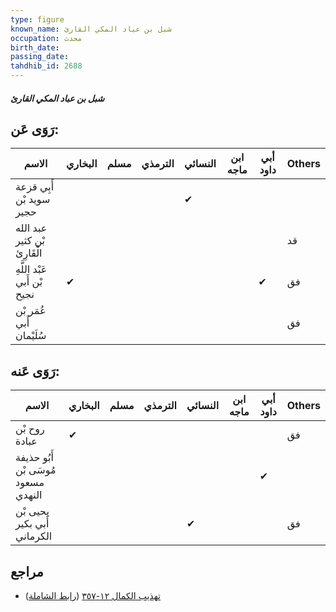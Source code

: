 ```yaml
---
type: figure
known_name: شبل بن عباد المكي القارئ
occupation: محدث
birth_date:
passing_date:
tahdhib_id: 2688
---
```

##### شبل بن عباد المكي القارئ

## رَوَى عَن:
| الاسم                       | البخاري | مسلم | الترمذي | النسائي | ابن ماجه | أبي داود | Others |
| --------------------------- | ------- | ---- | ------- | ------- | -------- | -------- | ------ |
| أَبِي قزعة سويد بْن حجير    |         |      |         | ✔       |          |          |        |
| عبد الله بْن كثير الْقَارِئ |         |      |         |         |          |          | قد     |
| عَبْد اللَّهِ بْن أَبي نجيح | ✔       |      |         |         |          | ✔        | فق     |
| عُمَر بْن أَبي سُلَيْمان    |         |      |         |         |          |          | فق     |
## رَوَى عَنه:
| الاسم                               | البخاري | مسلم | الترمذي | النسائي | ابن ماجه | أبي داود | Others |
| ----------------------------------- | ------- | ---- | ------- | ------- | -------- | -------- | ------ |
| روح بْن عبادة                       | ✔       |      |         |         |          |          | فق     |
| أَبُو حذيفة مُوسَى بْن مسعود النهدي |         |      |         |         |          | ✔        |        |
| يحيى بْن أَبي بكير الكرماني         |         |      |         | ✔       |          |          | فق     |
## مراجع
- [تهذيب الكمال ١٢-٣٥٧](obsidian://open?vault=Tahdhib-al-Kamal&file=Figures/٢٦٨٨-شبل%20بن%20عباد%20المكي%20القارئ) ([رابط الشاملة](https://shamela.ws/book/3722/6130))